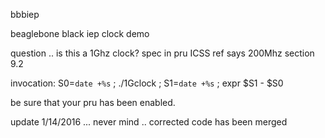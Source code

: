 bbbiep

beaglebone black iep clock demo

question .. is this a 1Ghz clock?  spec in pru ICSS ref says 200Mhz 
		section 9.2

invocation: S0=`date +%s` ; ./1Gclock ; S1=`date +%s` ; expr $S1 - $S0

be sure that your pru has been enabled.


update 1/14/2016 ... never mind .. corrected code has been merged



